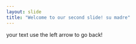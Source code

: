 ```yaml
---
layout: slide
title: "Welcome to our second slide! su madre"
---
```

your text
use the left arrow to go back!

